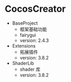 # CocosCreator

- BaseProject
  - 框架基础功能
  - fairygui
  - version: 2.4.3
- Extensions
  - 拓展插件
  - version: 3.8.2
- ShaderLib
  - shader 库
  - version: 3.8.2
